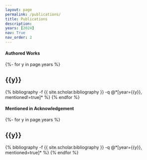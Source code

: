 ```yaml
---
layout: page
permalink: /publications/
title: Publications
description: 
years: [2024]
nav: True
nav_order: 2
---
```

<!-- _pages/publications.md -->
<div class="publications">

<h4><strong>Authored Works</strong></h4>

{%- for y in page.years %}
  <h2 class="year">{{y}}</h2>
  {% bibliography -f {{ site.scholar.bibliography }} -q @*[year={{y}}, mentioned!=true]* %}
{% endfor %}

<h4><strong>Mentioned in Acknowledgement</strong></h4>

{%- for y in page.years %}
  <h2 class="year">{{y}}</h2>
  {% bibliography -f {{ site.scholar.bibliography }} -q @*[year={{y}}, mentioned=true]* %}
{% endfor %}


</div>
